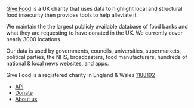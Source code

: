 [Give Food](https://www.givefood.org.uk) is a UK charity that uses data to highlight local and structural food insecurity then provides tools to help alleviate it.

We maintain the the largest publicly available database of food banks and what they are requesting to have donated in the UK. We currently cover nearly 3000 locations.

Our data is used by governments, councils, universities, supermarkets, political parties, the NHS, broadcasters, food manufacturers, hundreds of national & local news websites, and apps.

Give Food is a registered charity in England & Wales [1188192](https://register-of-charities.charitycommission.gov.uk/charity-details/?regid=1188192&subid=0)

* [API](https://www.givefood.org.uk/api/)
* [Donate](https://www.givefood.org.uk/donate/)
* [About us](https://www.givefood.org.uk/about-us/)
